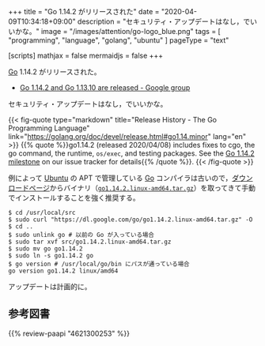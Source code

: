 +++
title = "Go 1.14.2 がリリースされた"
date =  "2020-04-09T10:34:18+09:00"
description = "セキュリティ・アップデートはなし，でいいかな。"
image = "/images/attention/go-logo_blue.png"
tags  = [ "programming", "language", "golang", "ubuntu" ]
pageType = "text"

[scripts]
  mathjax = false
  mermaidjs = false
+++

[Go] 1.14.2 がリリースされた。

- [Go 1.14.2 and Go 1.13.10 are released - Google group](https://groups.google.com/forum/#!topic/golang-announce/9UJN3gwMzhY)

セキュリティ・アップデートはなし，でいいかな。

{{< fig-quote type="markdown" title="Release History - The Go Programming Language" link="https://golang.org/doc/devel/release.html#go1.14.minor" lang="en" >}}
{{% quote %}}go1.14.2 (released 2020/04/08) includes fixes to cgo, the go command, the runtime, `os/exec`, and testing packages. See the [Go 1.14.2 milestone](https://github.com/golang/go/issues?q=milestone%3AGo1.14.2+label%3ACherryPickApproved) on our issue tracker for details{{% /quote %}}.
{{< /fig-quote >}}

例によって [Ubuntu] の APT で管理している [Go] コンパイラは古いので，[ダウンロードページ](https://golang.org/dl/ "Downloads - The Go Programming Language")からバイナリ（[`go1.14.2.linux-amd64.tar.gz`](https://dl.google.com/go/go1.14.2.linux-amd64.tar.gz)）を取ってきて手動でインストールすることを強く推奨する。

```text
$ cd /usr/local/src
$ sudo curl "https://dl.google.com/go/go1.14.2.linux-amd64.tar.gz" -O
$ cd ..
$ sudo unlink go # 以前の Go が入っている場合
$ sudo tar xvf src/go1.14.2.linux-amd64.tar.gz
$ sudo mv go go1.14.2
$ sudo ln -s go1.14.2 go
$ go version # /usr/local/go/bin にパスが通っている場合
go version go1.14.2 linux/amd64
```

アップデートは計画的に。

[Go]: https://golang.org/ "The Go Programming Language"
[Go 言語]: https://golang.org/ "The Go Programming Language"
[Ubuntu]: https://www.ubuntu.com/ "The leading operating system for PCs, IoT devices, servers and the cloud | Ubuntu"

## 参考図書

{{% review-paapi "4621300253" %}} <!-- プログラミング言語Go -->
